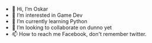 - 👋 Hi, I’m Oskar
- 👀 I’m interested in Game Dev
- 🌱 I’m currently learning Python
- 💞️ I’m looking to collaborate on dunno yet
- 📫 How to reach me Facebook, don't remember twitter.

<!---
Recreatethefuture/Recreatethefuture is a ✨ special ✨ repository because its `README.md` (this file) appears on your GitHub profile.
You can click the Preview link to take a look at your changes.
--->
